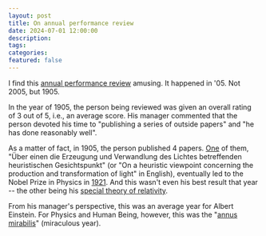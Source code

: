 ```yaml
---
layout: post
title: On annual performance review
date: 2024-07-01 12:00:00
description: 
tags: 
categories: 
featured: false
---
```


I find this [annual performance review](https://www.norvig.com/performance-review.html) amusing. It happened in '05. Not 2005, but 1905. 

In the year of 1905, the person being reviewed was given an overall rating of 3 out of 5, i.e., an average score. His manager commented that the person devoted his time to "publishing a series of outside papers" and "he has done reasonably well". 

As a matter of fact, in 1905, the person published 4 papers. [One](https://doi.org/10.1002/andp.19053220607) of them, "Über einen die Erzeugung und Verwandlung des Lichtes betreffenden heuristischen Gesichtspunkt" (or "On a heuristic viewpoint concerning the production and transformation of light" in English), eventually led to the Nobel Prize in Physics in [1921](https://www.nobelprize.org/prizes/physics/1921/summary/). And this wasn't even his best result that year -- the other being his [special theory of relativity](https://doi.org/10.1002/andp.19053221004).

From his manager's perspective, this was an average year for Albert Einstein. For Physics and Human Being, however, this was the "[annus mirabilis](https://en.wikipedia.org/wiki/Annus_mirabilis_papers)" (miraculous  year).
